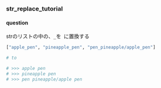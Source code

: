 ### str_replace_tutorial

#### question

strのリストの中の、`_`を` `に置換する

```python
["apple_pen", "pineapple_pen", "pen_pineapple/apple_pen"]

# to

# >>> apple pen
# >>> pineapple pen
# >>> pen pineapple/apple pen
```
